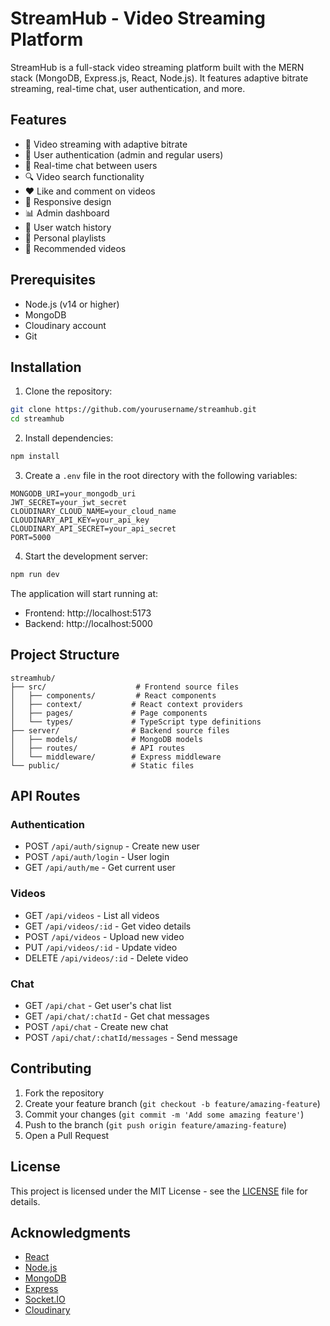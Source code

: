 # StreamHub - Video Streaming Platform

StreamHub is a full-stack video streaming platform built with the MERN stack (MongoDB, Express.js, React, Node.js). It features adaptive bitrate streaming, real-time chat, user authentication, and more.

## Features

- 🎥 Video streaming with adaptive bitrate
- 👥 User authentication (admin and regular users)
- 💬 Real-time chat between users
- 🔍 Video search functionality
- ❤️ Like and comment on videos
- 📱 Responsive design
- 📊 Admin dashboard
- 📝 User watch history
- 📂 Personal playlists
- 🎯 Recommended videos

## Prerequisites

- Node.js (v14 or higher)
- MongoDB
- Cloudinary account
- Git

## Installation

1. Clone the repository:
```bash
git clone https://github.com/yourusername/streamhub.git
cd streamhub
```

2. Install dependencies:
```bash
npm install
```

3. Create a `.env` file in the root directory with the following variables:
```env
MONGODB_URI=your_mongodb_uri
JWT_SECRET=your_jwt_secret
CLOUDINARY_CLOUD_NAME=your_cloud_name
CLOUDINARY_API_KEY=your_api_key
CLOUDINARY_API_SECRET=your_api_secret
PORT=5000
```

4. Start the development server:
```bash
npm run dev
```

The application will start running at:
- Frontend: http://localhost:5173
- Backend: http://localhost:5000

## Project Structure

```
streamhub/
├── src/                    # Frontend source files
│   ├── components/         # React components
│   ├── context/           # React context providers
│   ├── pages/             # Page components
│   └── types/             # TypeScript type definitions
├── server/                # Backend source files
│   ├── models/            # MongoDB models
│   ├── routes/            # API routes
│   └── middleware/        # Express middleware
└── public/                # Static files
```

## API Routes

### Authentication
- POST `/api/auth/signup` - Create new user
- POST `/api/auth/login` - User login
- GET `/api/auth/me` - Get current user

### Videos
- GET `/api/videos` - List all videos
- GET `/api/videos/:id` - Get video details
- POST `/api/videos` - Upload new video
- PUT `/api/videos/:id` - Update video
- DELETE `/api/videos/:id` - Delete video

### Chat
- GET `/api/chat` - Get user's chat list
- GET `/api/chat/:chatId` - Get chat messages
- POST `/api/chat` - Create new chat
- POST `/api/chat/:chatId/messages` - Send message

## Contributing

1. Fork the repository
2. Create your feature branch (`git checkout -b feature/amazing-feature`)
3. Commit your changes (`git commit -m 'Add some amazing feature'`)
4. Push to the branch (`git push origin feature/amazing-feature`)
5. Open a Pull Request

## License

This project is licensed under the MIT License - see the [LICENSE](LICENSE) file for details.

## Acknowledgments

- [React](https://reactjs.org/)
- [Node.js](https://nodejs.org/)
- [MongoDB](https://www.mongodb.com/)
- [Express](https://expressjs.com/)
- [Socket.IO](https://socket.io/)
- [Cloudinary](https://cloudinary.com/)
